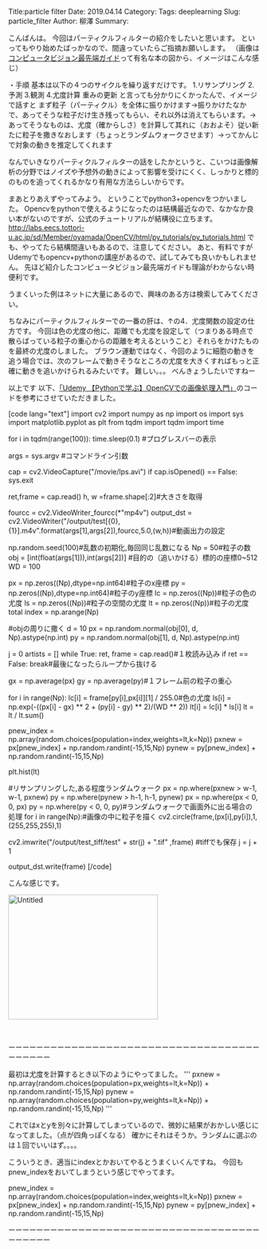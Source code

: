 Title:particle filter
Date: 2019.04.14
Category:
Tags: deeplearning
Slug: particle_filter
Author: 柳澤
Summary:

こんばんは。
今回はパーティクルフィルターの紹介をしたいと思います。
といってもやり始めたばっかなので、間違っていたらご指摘お願いします。
（画像は<a href="https://www.amazon.co.jp/%E3%82%B3%E3%83%B3%E3%83%94%E3%83%A5%E3%83%BC%E3%82%BF%E3%83%93%E3%82%B8%E3%83%A7%E3%83%B3%E6%9C%80%E5%85%88%E7%AB%AF%E3%82%AC%E3%82%A4%E3%83%891-CVIM%E3%83%81%E3%83%A5%E3%83%BC%E3%83%88%E3%83%AA%E3%82%A2%E3%83%AB%E3%82%B7%E3%83%AA%E3%83%BC%E3%82%BA-%E5%80%89%E7%88%AA-%E4%BA%AE/dp/4915851346">コンピュータビジョン最先端ガイド</a>って有名な本の図から、イメージはこんな感じ）

・手順
基本は以下の４つのサイクルを繰り返すだけです。
1.リサンプリング
2.予測
3.観測
4.尤度計算 重みの更新
と言っても分かりにくかったんで、イメージで話すと
まず粒子（パーティクル）を全体に振りかけます→振りかけたなかで、あってそうな粒子だけ生き残ってもらい、それ以外は消えてもらいます。→あってそうなものは、尤度（確からしさ）を計算して其れに（おおよそ）従い新たに粒子を撒きなおします（ちょっとランダムウォークさせます）→ってかんじで対象の動きを推定してくれます

なんでいきなりパーティクルフィルターの話をしたかというと、こいつは画像解析の分野ではノイズや予想外の動きによって影響を受けにくく、しっかりと標的のものを追ってくれるかなり有用な方法らしいからです。

まあとりあえずやってみよう。
ということでpython3+opencvをつかいました。
Opencvをpythonで使えるようになったのは結構最近なので、なかなか良い本がないのですが、公式のチュートリアルが結構役に立ちます。
http://labs.eecs.tottori-u.ac.jp/sd/Member/oyamada/OpenCV/html/py_tutorials/py_tutorials.html
でも、やってたら結構間違いもあるので、注意してください。
あと、有料ですがUdemyでもopencv+pythonの講座があるので、試してみても良いかもしれません。
先ほど紹介したコンピュータビジョン最先端ガイドも理論がわからない時便利です。

うまくいった例はネットに大量にあるので、興味のある方は検索してみてください。

ちなみにパーティクルフィルターでの一番の肝は、↑の4．尤度関数の設定の仕方です。
今回は色の尤度の他に、距離でも尤度を設定して（つまりある時点で散らばっている粒子の重心からの距離を考えるということ）それらをかけたものを最終の尤度のしました。
ブラウン運動ではなく、今回のように細胞の動きを追う場合では、次のフレームで動きそうなところの尤度を大きくすればもっと正確に動きを追いかけられるみたいです。
難しい。。。
べんきょうしたいですねー

以上です
以下、<a href="https://www.udemy.com/pythonopencv/">「Udemy 【Pythonで学ぶ】OpenCVでの画像処理入門」</a>のコードを参考にさせていただきました。

[code lang="text"]
import cv2
import numpy as np
import os
import sys
import matplotlib.pyplot as plt
from tqdm import tqdm
import time

for i in tqdm(range(100)):
time.sleep(0.1) #プログレスバーの表示

args = sys.argv #コマンドライン引数

cap = cv2.VideoCapture("/movie/lps.avi")
if cap.isOpened() == False:
sys.exit

ret,frame = cap.read()
h, w =frame.shape[:2]#大きさを取得

fourcc = cv2.VideoWriter_fourcc(*"mp4v")
output_dst = cv2.VideoWriter("/output/test[{0},{1}].m4v".format(args[1],args[2]),fourcc,5.0,(w,h))#動画出力の設定

np.random.seed(100)#乱数の初期化,毎回同じ乱数になる
Np = 50#粒子の数
obj = [int(float(args[1])),int(args[2])] #目的の（追いかける）標的の座標0~512
WD = 100

px = np.zeros((Np),dtype=np.int64)#粒子のx座標
py = np.zeros((Np),dtype=np.int64)#粒子のy座標
lc = np.zeros((Np))#粒子の色の尤度
ls = np.zeros((Np))#粒子の空間の尤度
lt = np.zeros((Np))#粒子の尤度total
index = np.arange(Np)

#objの周りに撒く
d = 10
px = np.random.normal(obj[0], d, Np).astype(np.int)
py = np.random.normal(obj[1], d, Np).astype(np.int)

j = 0
artists = []
while True:
ret, frame = cap.read()#１枚読み込み
if ret == False:
break#最後になったらループから抜ける

gx = np.average(px)
gy = np.average(py)#１フレーム前の粒子の重心

for i in range(Np):
lc[i] = frame[py[i],px[i]][1] / 255.0#色の尤度
ls[i] = np.exp(-((px[i] - gx) ** 2 + (py[i] - gy) ** 2)/(WD ** 2))
lt[i] = lc[i] * ls[i]
lt = lt / lt.sum()

pnew_index = np.array(random.choices(population=index,weights=lt,k=Np))
pxnew = px[pnew_index] + np.random.randint(-15,15,Np)
pynew = py[pnew_index] + np.random.randint(-15,15,Np)

plt.hist(lt)

#リサンプリングした,ある程度ランダムウォーク
px = np.where(pxnew > w-1, w-1, pxnew)
py = np.where(pynew > h-1, h-1, pynew)
px = np.where(px < 0, 0, px)
py = np.where(py < 0, 0, py)#ランダムウォークで画面外に出る場合の処理
for i in range(Np):#画像の中に粒子を描く
cv2.circle(frame,(px[i],py[i]),1,(255,255,255),1)

cv2.imwrite("/output/test_tiff/test" + str(j) + ".tif" ,frame) #tiffでも保存
j = j + 1

output_dst.write(frame)
[/code]

こんな感じです。

<img class="alignnone size-full wp-image-192" src="https://pythonoum.files.wordpress.com/2018/10/untitled.gif" alt="Untitled" width="300" height="250" />

 

ーーーーーーーーーーーーーーーーーーーーーーーーーーーーーーーーーーーーーーーーーー

最初は尤度を計算するとき以下のようにやってました。
'''
pxnew = np.array(random.choices(population=px,weights=lt,k=Np)) + np.random.randint(-15,15,Np)
pynew = np.array(random.choices(population=py,weights=lt,k=Np)) + np.random.randint(-15,15,Np)
'''

これではxとyを別々に計算してしまっているので、微妙に結果がおかしい感じになってました。（点が四角っぽくなる）
確かにそれはそうか。ランダムに選ぶのは１回でいいはず。。。。

こういうとき、適当にindexとかおいてやるとうまくいくんですね。
今回もpnew_indexをおいてしまうという感じでやってます。

pnew_index = np.array(random.choices(population=index,weights=lt,k=Np))
pxnew = px[pnew_index] + np.random.randint(-15,15,Np)
pynew = py[pnew_index] + np.random.randint(-15,15,Np)

ーーーーーーーーーーーーーーーーーーーーーーーーーーーーーーーーーーーーーーーーーー
